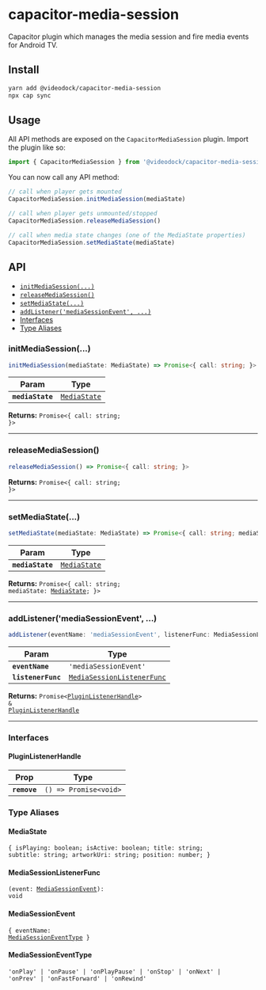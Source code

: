 # capacitor-media-session

Capacitor plugin which manages the media session and fire media events for Android TV.

## Install

```bash
yarn add @videodock/capacitor-media-session
npx cap sync
```

## Usage

All API methods are exposed on the `CapacitorMediaSession` plugin. Import the plugin like so:

```js
import { CapacitorMediaSession } from '@videodock/capacitor-media-session'
```

You can now call any API method:

```js
// call when player gets mounted
CapacitorMediaSession.initMediaSession(mediaState)
```

```js
// call when player gets unmounted/stopped
CapacitorMediaSession.releaseMediaSession()
```

```js
// call when media state changes (one of the MediaState properties)
CapacitorMediaSession.setMediaState(mediaState)
```

## API

<docgen-index>

- [`initMediaSession(...)`](#initmediasession)
- [`releaseMediaSession()`](#releasemediasession)
- [`setMediaState(...)`](#setmediastate)
- [`addListener('mediaSessionEvent', ...)`](#addlistenermediasessionevent)
- [Interfaces](#interfaces)
- [Type Aliases](#type-aliases)

</docgen-index>

<docgen-api>
<!--Update the source file JSDoc comments and rerun docgen to update the docs below-->

### initMediaSession(...)

```typescript
initMediaSession(mediaState: MediaState) => Promise<{ call: string; }>
```

| Param            | Type                                              |
| ---------------- | ------------------------------------------------- |
| **`mediaState`** | <code><a href="#mediastate">MediaState</a></code> |

**Returns:** <code>Promise&lt;{ call: string; }&gt;</code>

---

### releaseMediaSession()

```typescript
releaseMediaSession() => Promise<{ call: string; }>
```

**Returns:** <code>Promise&lt;{ call: string; }&gt;</code>

---

### setMediaState(...)

```typescript
setMediaState(mediaState: MediaState) => Promise<{ call: string; mediaState: MediaState; }>
```

| Param            | Type                                              |
| ---------------- | ------------------------------------------------- |
| **`mediaState`** | <code><a href="#mediastate">MediaState</a></code> |

**Returns:** <code>Promise&lt;{ call: string; mediaState: <a href="#mediastate">MediaState</a>; }&gt;</code>

---

### addListener('mediaSessionEvent', ...)

```typescript
addListener(eventName: 'mediaSessionEvent', listenerFunc: MediaSessionListenerFunc) => Promise<PluginListenerHandle> & PluginListenerHandle
```

| Param              | Type                                                                          |
| ------------------ | ----------------------------------------------------------------------------- |
| **`eventName`**    | <code>'mediaSessionEvent'</code>                                              |
| **`listenerFunc`** | <code><a href="#mediasessionlistenerfunc">MediaSessionListenerFunc</a></code> |

**Returns:** <code>Promise&lt;<a href="#pluginlistenerhandle">PluginListenerHandle</a>&gt; & <a href="#pluginlistenerhandle">PluginListenerHandle</a></code>

---

### Interfaces

#### PluginListenerHandle

| Prop         | Type                                      |
| ------------ | ----------------------------------------- |
| **`remove`** | <code>() =&gt; Promise&lt;void&gt;</code> |

### Type Aliases

#### MediaState

<code>{ isPlaying: boolean; isActive: boolean; title: string; subtitle: string; artworkUri: string; position: number; }</code>

#### MediaSessionListenerFunc

<code>(event: <a href="#mediasessionevent">MediaSessionEvent</a>): void</code>

#### MediaSessionEvent

<code>{ eventName: <a href="#mediasessioneventtype">MediaSessionEventType</a> }</code>

#### MediaSessionEventType

<code>'onPlay' | 'onPause' | 'onPlayPause' | 'onStop' | 'onNext' | 'onPrev' | 'onFastForward' | 'onRewind'</code>

</docgen-api>
